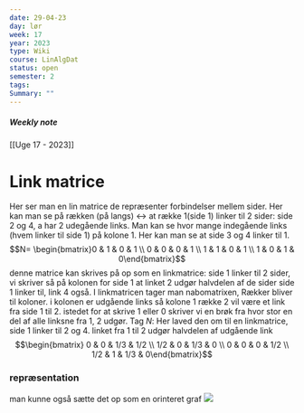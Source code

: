 ```yaml
---
date: 29-04-23
day: lør
week: 17
year: 2023
type: Wiki
course: LinAlgDat
status: open
semester: 2
tags:
Summary: ""
---
```

##### Weekly note
[[Uge 17 - 2023]]

# Link matrice
Her ser man en lin matrice de repræsenter forbindelser mellem sider. Her kan man se på rækken (på langs) <-> at række 1(side 1) linker til 2 sider: side 2 og 4, a har 2 udegående links. Man kan se hvor mange indegående links (hvem linker til side 1) på kolone 1. Her kan man se at side 3 og 4 linker til 1. 
$$N= \begin{bmatrix}0 & 1 & 0 & 1 \\ 0 & 0 & 0 & 1 \\ 1 & 1 & 0 & 1 \\ 1 & 0 & 1 & 0\end{bmatrix}$$
denne matrice kan skrives på op som en linkmatrice: side 1 linker til 2 sider, vi skriver så på kolonen for side 1 at linket 2 udgør halvdelen af de sider side 1 linker til, link 4 også. I linkmatricen tager man nabomatrixen, Rækker bliver til koloner. i kolonen er udgående links så kolone 1 række 2 vil være et link fra side 1 til 2. istedet for at skrive 1 eller 0 skriver vi en brøk fra hvor stor en del af alle linksne fra 1, 2 udgør. Tag $N$: Her laved den om til en linkmatrice, side 1 linker til 2 og 4. linket fra 1 til 2 udgør halvdelen af udgående link 
$$\begin{bmatrix} 0 & 0 & 1/3 & 1/2 \\ 1/2 & 0 & 1/3 & 0 \\  0 & 0 & 0 & 1/2 \\ 1/2 & 1 & 1/3 & 0\end{bmatrix}$$



### repræsentation
man kunne også sætte det op som en orinteret graf
![](https://i.imgur.com/xj0r7ZR.png)

